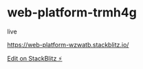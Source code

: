 # web-platform-trmh4g

live 

https://web-platform-wzwatb.stackblitz.io/

[Edit on StackBlitz ⚡️](https://stackblitz.com/edit/web-platform-trmh4g)
